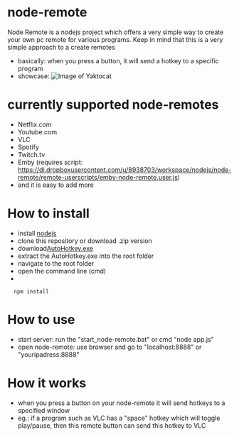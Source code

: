 # node-remote
Node Remote is a nodejs project which offers a very simple way to create your own pc remote for various programs.
Keep in mind that this is a very simple approach to a create remotes
- basically: when you press a button, it will send a hotkey to a specific program
- showcase: ![Image of Yaktocat](https://dl.dropboxusercontent.com/u/8938703/workspace/nodejs/node-remote/screenshots/node-remote-example.PNG)

# currently supported node-remotes
  - Netflix.com
  - Youtube.com
  - VLC
  - Spotify
  - Twitch.tv
  - Emby (requires script: https://dl.dropboxusercontent.com/u/8938703/workspace/nodejs/node-remote/remote-userscripts/emby-node-remote.user.js)
  - and it is easy to add more
  
# How to install
  - install [nodejs](https://nodejs.org/en/download/)
  - clone this repository or download .zip version
  - download[AutoHotkey.exe](https://www.autohotkey.com/download/ahk-u32.zip)
  - extract the AutoHotkey.exe into the root folder
  - navigate to the root folder
  - open the command line (cmd)
  - 
  ```
    npm install
  ```

# How to use
  - start server: run the "start_node-remote.bat" or cmd "node app.js"
  - open node-remote: use browser and go to "localhost:8888" or "youripadress:8888"

# How it works
  - when you press a button on your node-remote it will send hotkeys to a specified window
  - eg.: if a program such as VLC has a "space" hotkey which will toggle play/pause, then this remote button can send this hotkey to VLC

